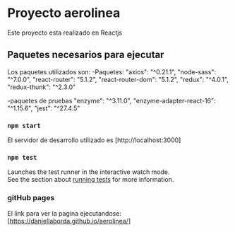 # Proyecto aerolinea

Este proyecto esta realizado en Reactjs 

## Paquetes necesarios para ejecutar 

Los paquetes utilizados son:
-Paquetes:
"axios": "^0.21.1",
"node-sass": "^7.0.0",
"react-router": "5.1.2",
"react-router-dom": "5.1.2",
"redux": "^4.0.1",
"redux-thunk": "^2.3.0"

-paquetes de pruebas
"enzyme": "^3.11.0",
"enzyme-adapter-react-16": "^1.15.6",
"jest": "^27.4.5"

### `npm start`

El servidor de desarrollo utilizado es [http://localhost:3000]


### `npm test`

Launches the test runner in the interactive watch mode.\
See the section about [running tests](https://facebook.github.io/create-react-app/docs/running-tests) for more information.

### gitHub pages
El link para ver la pagina ejecutandose: [https://daniellaborda.github.io/aerolinea/]